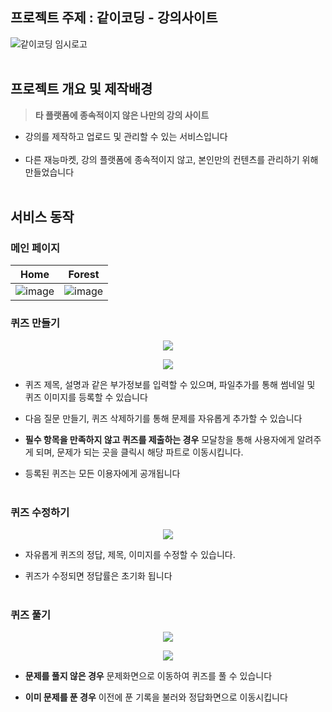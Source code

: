 ## 프로젝트 주제 : 같이코딩 - 강의사이트
![같이코딩 임시로고](https://github.com/Arangluv/togetercoding/assets/90511789/fb369f1b-857c-4ed0-8f05-a49703fa38ea)
<br />
<br />
## 프로젝트 개요 및 제작배경
> **타 플랫폼에 종속적이지 않은 나만의 강의 사이트**
- 강의를 제작하고 업로드 및 관리할 수 있는 서비스입니다
  <br/>
  <br/>
- 다른 재능마켓, 강의 플랫폼에 종속적이지 않고, 본인만의 컨텐츠를 관리하기 위해 만들었습니다
  <br/>
  <br/>
## 서비스 동작
### 메인 페이지
|Home|Forest|
|---|---|
|![image](https://user-images.githubusercontent.com/66003567/216816017-bfd18669-9f70-45c2-8561-bae648690602.png)|![image](https://user-images.githubusercontent.com/66003567/216815971-d8ed6ea8-1f92-45f8-9611-1cbe2b5e8db0.png)|
### 퀴즈 만들기
<p align="center">
  <img src="https://github.com/Arangluv/AQUIZ-Project/assets/90511789/2093c0e8-1b6a-48b3-bdd7-02da59203822">
</p>
<p align="center">
  <img src="https://github.com/Arangluv/AQUIZ-Project/assets/90511789/c7377813-bff4-4fd5-ba80-30d35e39d563">
</p>

- 퀴즈 제목, 설명과 같은 부가정보를 입력할 수 있으며, 파일추가를 통해 썸네일 및 퀴즈 이미지를 등록할 수 있습니다


- 다음 질문 만들기, 퀴즈 삭제하기를 통해 문제를 자유롭게 추가할 수 있습니다


- **필수 항목을 만족하지 않고 퀴즈를 제출하는 경우** 모달창을 통해 사용자에게 알려주게 되며, 문제가 되는 곳을 클릭시 해당 파트로 이동시킵니다.

- 등록된 퀴즈는 모든 이용자에게 공개됩니다
  <br/>
  <br/>
### 퀴즈 수정하기
<p align="center">
  <img src="https://github.com/Arangluv/AQUIZ-Project/assets/90511789/bbefbb84-419b-4d19-a90e-3d2bb0c072a3">
</p>

- 자유롭게 퀴즈의 정답, 제목, 이미지를 수정할 수 있습니다.

- 퀴즈가 수정되면 정답률은 초기화 됩니다
  <br/>
  <br/>

### 퀴즈 풀기
<p align="center">
  <img src="https://github.com/Arangluv/AQUIZ-Project/assets/90511789/a8599a98-1139-4a77-9e30-0c28efb3f8d4">
</p>
<p align="center">
  <img src="https://github.com/Arangluv/AQUIZ-Project/assets/90511789/ed4ca7f1-1653-4fe7-b510-01c178a6dec1">
</p>

- **문제를 풀지 않은 경우** 문제화면으로 이동하여 퀴즈를 풀 수 있습니다


- **이미 문제를 푼 경우** 이전에 푼 기록을 불러와 정답화면으로 이동시킵니다

  <br/>
  <br/>
  

  
